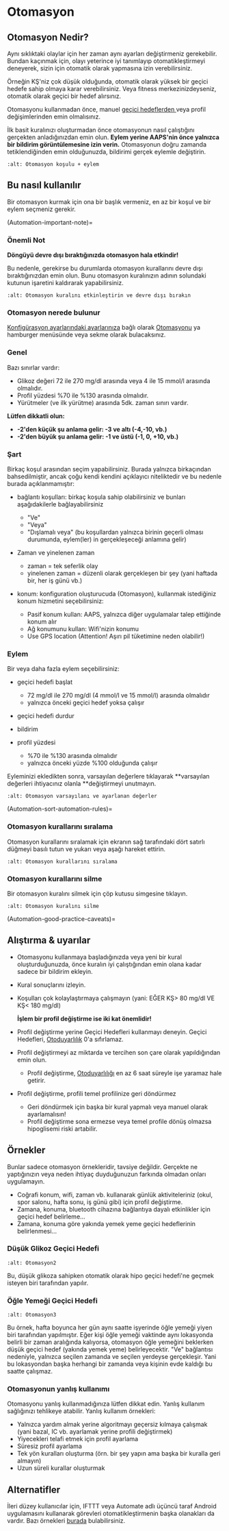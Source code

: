 # Otomasyon

## Otomasyon Nedir?

Aynı sıklıktaki olaylar için her zaman aynı ayarları değiştirmeniz gerekebilir. Bundan kaçınmak için, olayı yeterince iyi tanımlayıp otomatikleştirmeyi deneyerek, sizin için otomatik olarak yapmasına izin verebilirsiniz.

Örneğin KŞ'niz çok düşük olduğunda, otomatik olarak yüksek bir geçici hedefe sahip olmaya karar verebilirsiniz. Veya fitness merkezinizdeyseniz, otomatik olarak geçici bir hedef alırsınız.

Otomasyonu kullanmadan önce, manuel [geçici hedeflerden ](./temptarget.html) veya profil değişimlerinden emin olmalısınız.

İlk basit kuralınızı oluşturmadan önce otomasyonun nasıl çalıştığını gerçekten anladığınızdan emin olun. **Eylem yerine AAPS'nin önce yalnızca bir bildirim görüntülemesine izin verin.** Otomasyonun doğru zamanda tetiklendiğinden emin olduğunuzda, bildirimi gerçek eylemle değiştirin.

```{image} ../images/Automation_ConditionAction_RC3.png
:alt: Otomasyon koşulu + eylem
```

## Bu nasıl kullanılır

Bir otomasyon kurmak için ona bir başlık vermeniz, en az bir koşul ve bir eylem seçmeniz gerekir.

(Automation-important-note)=
### Önemli Not

**Döngüyü devre dışı bıraktığınızda otomasyon hala etkindir!**

Bu nedenle, gerekirse bu durumlarda otomasyon kurallarını devre dışı bıraktığınızdan emin olun. Bunu otomasyon kuralınızın adının solundaki kutunun işaretini kaldırarak yapabilirsiniz.

```{image} ../images/Automation_ActivateDeactivate.png
:alt: Otomasyon kuralını etkinleştirin ve devre dışı bırakın
```

### Otomasyon nerede bulunur

[Konfigürasyon ayarlarındaki ayarlarınıza](Config-Builder-tab-or-hamburger-menu) bağlı olarak [Otomasyonu](Config-Builder#automation) ya hamburger menüsünde veya sekme olarak bulacaksınız.

### Genel

Bazı sınırlar vardır:

- Glikoz değeri 72 ile 270 mg/dl arasında veya 4 ile 15 mmol/l arasında olmalıdır.
- Profil yüzdesi %70 ile %130 arasında olmalıdır.
- Yürütmeler (ve ilk yürütme) arasında 5dk. zaman sınırı vardır.

**Lütfen dikkatli olun:**

- **-2'den küçük şu anlama gelir: -3 ve altı (-4,-10, vb.)**
- **-2'den büyük şu anlama gelir: -1 ve üstü (-1, 0, +10, vb.)**

### Şart

Birkaç koşul arasından seçim yapabilirsiniz. Burada yalnızca birkaçından bahsedilmiştir, ancak çoğu kendi kendini açıklayıcı niteliktedir ve bu nedenle burada açıklanmamıştır:

- bağlantı koşulları: birkaç koşula sahip olabilirsiniz ve bunları aşağıdakilerle bağlayabilirsiniz

  - "Ve"
  - "Veya"
  - "Dışlamalı veya" (bu koşullardan yalnızca birinin geçerli olması durumunda, eylem(ler) in gerçekleşeceği anlamına gelir)

- Zaman ve yinelenen zaman

  - zaman = tek seferlik olay
  - yinelenen zaman = düzenli olarak gerçekleşen bir şey (yani haftada bir, her iş günü vb.)

- konum: konfiguration oluşturucuda (Otomasyon), kullanmak istediğiniz konum hizmetini seçebilirsiniz:

  - Pasif konum kullan: AAPS, yalnızca diğer uygulamalar talep ettiğinde konum alır
  - Ağ konumunu kullan: Wifi'nizin konumu
  - Use GPS location (Attention! Aşırı pil tüketimine neden olabilir!)

### Eylem

Bir veya daha fazla eylem seçebilirsiniz:

- geçici hedefi başlat

  - 72 mg/dl ile 270 mg/dl (4 mmol/l ve 15 mmol/l) arasında olmalıdır
  - yalnızca önceki geçici hedef yoksa çalışır

- geçici hedefi durdur

- bildirim

- profil yüzdesi

  - %70 ile %130 arasında olmalıdır
  - yalnızca önceki yüzde %100 olduğunda çalışır

Eyleminizi ekledikten sonra, varsayılan değerlere tıklayarak **varsayılan değerleri ihtiyacınız olanla **değiştirmeyi unutmayın.

```{image} ../images/Automation_Default_V2_5.png
:alt: Otomasyon varsayılanı ve ayarlanan değerler
```

(Automation-sort-automation-rules)=
### Otomasyon kurallarını sıralama

Otomasyon kurallarını sıralamak için ekranın sağ tarafındaki dört satırlı düğmeyi basılı tutun ve yukarı veya aşağı hareket ettirin.

```{image} ../images/Automation_Sort.png
:alt: Otomasyon kurallarını sıralama
```

### Otomasyon kurallarını silme

Bir otomasyon kuralını silmek için çöp kutusu simgesine tıklayın.

```{image} ../images/Automation_Delete.png
:alt: Otomasyon kuralını silme
```

(Automation-good-practice-caveats)=
## Alıştırma & uyarılar

- Otomasyonu kullanmaya başladığınızda veya yeni bir kural oluşturduğunuzda, önce kuralın iyi çalıştığından emin olana kadar sadece bir bildirim ekleyin.

- Kural sonuçlarını izleyin.

- Koşulları çok kolaylaştırmaya çalışmayın (yani: EĞER KŞ> 80 mg/dl VE KŞ< 180 mg/dl)

  **İşlem bir profil değiştirme ise iki kat önemlidir!**

- Profil değiştirme yerine Geçici Hedefleri kullanmayı deneyin. Geçici Hedefleri, [Otoduyarlılık](Open-APS-features-autosens) 0'a sıfırlamaz.

- Profil değiştirmeyi az miktarda ve tercihen son çare olarak yapıldığından emin olun.

  - Profil değiştirme, [Otoduyarlılığı](Open-APS-features-autosens) en az 6 saat süreyle işe yaramaz hale getirir.

- Profil değiştirme, profili temel profilinize geri döndürmez

  - Geri döndürmek için başka bir kural yapmalı veya manuel olarak ayarlamalısın!
  - Profil değiştirme sona ermezse veya temel profile dönüş olmazsa hipoglisemi riski artabilir.

## Örnekler

Bunlar sadece otomasyon örnekleridir, tavsiye değildir. Gerçekte ne yaptığınızın veya neden ihtiyaç duyduğunuzun farkında olmadan onları uygulamayın.

- Coğrafi konum, wifi, zaman vb. kullanarak günlük aktiviteleriniz (okul, spor salonu, hafta sonu, iş günü gibi) için profil değiştirme.
- Zamana, konuma, bluetooth cihazına bağlantıya dayalı etkinlikler için geçici hedef belirleme...
- Zamana, konuma göre yakında yemek yeme geçici hedeflerinin belirlenmesi...

### Düşük Glikoz Geçici Hedefi

```{image} ../images/Automation2.png
:alt: Otomasyon2
```

Bu, düşük glikoza sahipken otomatik olarak hipo geçici hedefi'ne geçmek isteyen biri tarafından yapılır.

### Öğle Yemeği Geçici Hedefi

```{image} ../images/Automation3.png
:alt: Otomasyon3
```

Bu örnek, hafta boyunca her gün aynı saatte işyerinde öğle yemeği yiyen biri tarafından yapılmıştır. Eğer kişi öğle yemeği vaktinde aynı lokasyonda belirli bir zaman aralığında kalıyorsa, otomasyon öğle yemeğini beklerken düşük geçici hedef (yakında yemek yeme) belirleyecektir. "Ve" bağlantısı nedeniyle, yalnızca seçilen zamanda ve seçilen yerdeyse gerçekleşir. Yani bu lokasyondan başka herhangi bir zamanda veya kişinin evde kaldığı bu saatte çalışmaz.

### Otomasyonun yanlış kullanımı

Otomasyonu yanlış kullanmadığınıza lütfen dikkat edin. Yanlış kullanım sağlığınızı tehlikeye atabilir. Yanlış kullanım örnekleri:

- Yalnızca yardım almak yerine algoritmayı geçersiz kılmaya çalışmak (yani bazal, IC vb. ayarlamak yerine profili değiştirmek)
- Yiyecekleri telafi etmek için profil ayarlama
- Süresiz profil ayarlama
- Tek yön kuralları oluşturma (örn. bir şey yapın ama başka bir kuralla geri almayın)
- Uzun süreli kurallar oluşturmak

## Alternatifler

İleri düzey kullanıcılar için, IFTTT veya Automate adlı üçüncü taraf Android uygulamasını kullanarak görevleri otomatikleştirmenin başka olanakları da vardır. Bazı örnekleri [burada](./automationwithapp.html) bulabilirsiniz.
